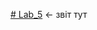 [# Lab_5](https://docs.google.com/document/d/1epOPRCUt8hStgB_Vx7V5m9U5F7IKDxOo/edit?usp=sharing&ouid=111034489250129780588&rtpof=true&sd=true) <- звіт тут
